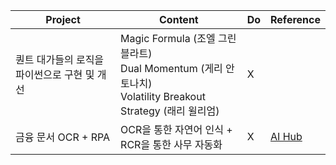 |Project|Content|Do|Reference|
|-------|-------|--|---------|
| 퀀트 대가들의 로직을 파이썬으로 구현 및 개선 | Magic Formula (조엘 그린블라트)<br> Dual Momentum (게리 안토나치)<br> Volatility Breakout Strategy (래리 윌리엄)| X | |
|금융 문서 OCR + RPA|OCR을 통한 자연어 인식 + RCR을 통한 사무 자동화|X|[AI Hub](https://aihub.or.kr/aihubdata/data/view.do?currMenu=115&topMenu=100&aihubDataSe=realm&dataSetSn=632)|

